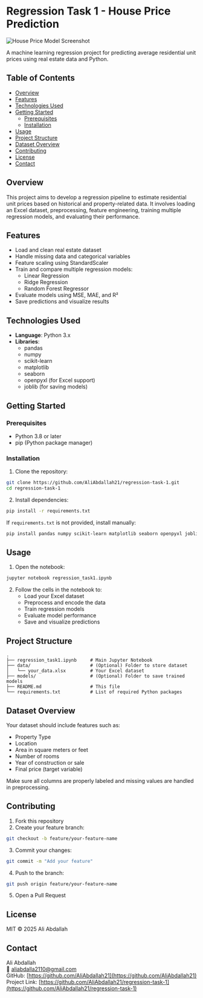 # Regression Task 1 - House Price Prediction

![House Price Model Screenshot](https://via.placeholder.com/800x400?text=House+Price+Prediction+Model)

A machine learning regression project for predicting average residential unit prices using real estate data and Python.

## Table of Contents
- [Overview](#overview)
- [Features](#features)
- [Technologies Used](#technologies-used)
- [Getting Started](#getting-started)
  - [Prerequisites](#prerequisites)
  - [Installation](#installation)
- [Usage](#usage)
- [Project Structure](#project-structure)
- [Dataset Overview](#dataset-overview)
- [Contributing](#contributing)
- [License](#license)
- [Contact](#contact)

## Overview
This project aims to develop a regression pipeline to estimate residential unit prices based on historical and property-related data. It involves loading an Excel dataset, preprocessing, feature engineering, training multiple regression models, and evaluating their performance.

## Features
- Load and clean real estate dataset
- Handle missing data and categorical variables
- Feature scaling using StandardScaler
- Train and compare multiple regression models:
  - Linear Regression
  - Ridge Regression
  - Random Forest Regressor
- Evaluate models using MSE, MAE, and R²
- Save predictions and visualize results

## Technologies Used
- **Language**: Python 3.x
- **Libraries**:
  - pandas
  - numpy
  - scikit-learn
  - matplotlib
  - seaborn
  - openpyxl (for Excel support)
  - joblib (for saving models)

## Getting Started

### Prerequisites
- Python 3.8 or later
- pip (Python package manager)

### Installation

1. Clone the repository:
```bash
git clone https://github.com/AliAbdallah21/regression-task-1.git
cd regression-task-1
```

2. Install dependencies:
```bash
pip install -r requirements.txt
```

If `requirements.txt` is not provided, install manually:
```bash
pip install pandas numpy scikit-learn matplotlib seaborn openpyxl joblib
```

## Usage

1. Open the notebook:
```bash
jupyter notebook regression_task1.ipynb
```

2. Follow the cells in the notebook to:
   - Load your Excel dataset
   - Preprocess and encode the data
   - Train regression models
   - Evaluate model performance
   - Save and visualize predictions

## Project Structure
```
.
├── regression_task1.ipynb     # Main Jupyter Notebook
├── data/                      # (Optional) Folder to store dataset
│   └── your_data.xlsx         # Your Excel dataset
├── models/                    # (Optional) Folder to save trained models
├── README.md                  # This file
└── requirements.txt           # List of required Python packages
```

## Dataset Overview
Your dataset should include features such as:
- Property Type
- Location
- Area in square meters or feet
- Number of rooms
- Year of construction or sale
- Final price (target variable)

Make sure all columns are properly labeled and missing values are handled in preprocessing.

## Contributing

1. Fork this repository
2. Create your feature branch:
```bash
git checkout -b feature/your-feature-name
```
3. Commit your changes:
```bash
git commit -m "Add your feature"
```
4. Push to the branch:
```bash
git push origin feature/your-feature-name
```
5. Open a Pull Request

## License
MIT © 2025 Ali Abdallah

## Contact
Ali Abdallah  
📧 aliabdalla2110@gmail.com  
GitHub: [https://github.com/AliAbdallah21](https://github.com/AliAbdallah21)  
Project Link: [https://github.com/AliAbdallah21/regression-task-1](https://github.com/AliAbdallah21/regression-task-1)
